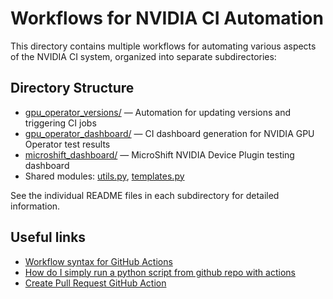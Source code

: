 # Workflows for NVIDIA CI Automation

This directory contains multiple workflows for automating various aspects of the NVIDIA CI system, organized into separate subdirectories:

## Directory Structure

- [gpu_operator_versions/](./gpu_operator_versions/) — Automation for updating versions and triggering CI jobs
- [gpu_operator_dashboard/](./gpu_operator_dashboard/) — CI dashboard generation for NVIDIA GPU Operator test results
- [microshift_dashboard/](./microshift_dashboard/) — MicroShift NVIDIA Device Plugin testing dashboard
- Shared modules: [utils.py](./utils.py), [templates.py](./templates.py)

See the individual README files in each subdirectory for detailed information.

## Useful links

* [Workflow syntax for GitHub Actions](https://docs.github.com/en/actions/writing-workflows/workflow-syntax-for-github-actions)
* [How do I simply run a python script from github repo with actions](https://stackoverflow.com/questions/70458458/how-do-i-simply-run-a-python-script-from-github-repo-with-actions)
* [Create Pull Request GitHub Action](https://github.com/marketplace/actions/create-pull-request)
